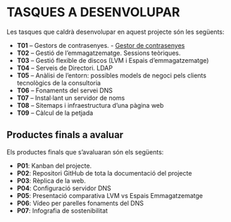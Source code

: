 # TASQUES A DESENVOLUPAR

Les tasques que caldrà desenvolupar en aquest projecte són les següents:

- **T01** – Gestors de contrasenyes. - [Gestor de contrasenyes](/Projecte-3/tasca01/README.md)
- **T02** – Gestió de l’emmagatzematge. Sessions teòriques.  
- **T03** – Gestió flexible de discos (LVM i Espais d’emmagatzematge)  
- **T04** – Serveis de Directori. LDAP  
- **T05** – Anàlisi de l’entorn: possibles models de negoci pels clients tecnològics de la consultoria  
- **T06** – Fonaments del servei DNS  
- **T07** – Instal·lant un servidor de noms  
- **T08** – Sitemaps i infraestructura d’una pàgina web  
- **T09** – Càlcul de la petjada  

## Productes finals a avaluar

Els productes finals que s’avaluaran són els següents:

- **P01**: Kanban del projecte.  
- **P02**: Repositori GitHub de tota la documentació del projecte  
- **P03**: Rèplica de la web.  
- **P04**: Configuració servidor DNS  
- **P05**: Presentació comparativa LVM vs Espais Emmagatzematge  
- **P06**: Vídeo per parelles fonaments del DNS  
- **P07**: Infografia de sostenibilitat  
